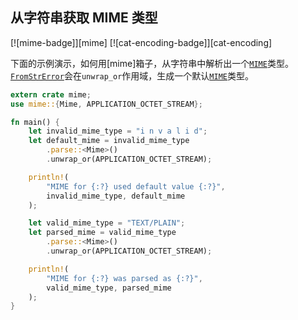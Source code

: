 ## 从字符串获取 MIME 类型

[![mime-badge]][mime] [![cat-encoding-badge]][cat-encoding]

下面的示例演示，如何用[mime]箱子，从字符串中解析出一个[`MIME`]类型。[`FromStrError`]会在`unwrap_or`作用域，生成一个默认[`MIME`]类型。

```rust
extern crate mime;
use mime::{Mime, APPLICATION_OCTET_STREAM};

fn main() {
    let invalid_mime_type = "i n v a l i d";
    let default_mime = invalid_mime_type
        .parse::<Mime>()
        .unwrap_or(APPLICATION_OCTET_STREAM);

    println!(
        "MIME for {:?} used default value {:?}",
        invalid_mime_type, default_mime
    );

    let valid_mime_type = "TEXT/PLAIN";
    let parsed_mime = valid_mime_type
        .parse::<Mime>()
        .unwrap_or(APPLICATION_OCTET_STREAM);

    println!(
        "MIME for {:?} was parsed as {:?}",
        valid_mime_type, parsed_mime
    );
}
```

[`fromstrerror`]: https://docs.rs/mime/*/mime/struct.FromStrError.html
[`mime`]: https://docs.rs/mime/*/mime/struct.Mime.html
